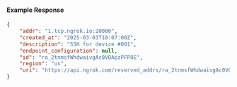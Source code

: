 <!-- Code generated for API Clients. DO NOT EDIT. -->

#### Example Response

```json
{
	"addr": "1.tcp.ngrok.io:20000",
	"created_at": "2025-03-03T10:07:00Z",
	"description": "SSH for device #001",
	"endpoint_configuration": null,
	"id": "ra_2tnmsfWhdwaivgAc0VOApzPFP8E",
	"region": "us",
	"uri": "https://api.ngrok.com/reserved_addrs/ra_2tnmsfWhdwaivgAc0VOApzPFP8E"
}
```
